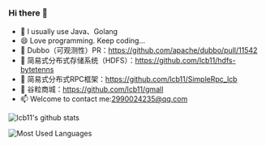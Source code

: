 ### Hi there 👋

- 🌱 I usually use Java、Golang
- 😄 Love programming. Keep coding...
- 🔭 Dubbo（可观测性）PR：https://github.com/apache/dubbo/pull/11542
- 🔭 简易式分布式存储系统（HDFS）：https://github.com/lcb11/hdfs-bytetenns
- 🔭 简易式分布式RPC框架：https://github.com/lcb11/SimpleRpc_lcb
- 🔭 谷粒商城：https://github.com/lcb11/gmall
- 📫 Welcome to contact me:2990024235@qq.com

![lcb11's github stats](https://github-readme-stats.vercel.app/api?username=lcb11&theme=tokyonight&count_private=true&show_icons=true) 

![Most Used Languages](https://github-readme-stats.vercel.app/api/top-langs/?username=lcb11&theme=dark&layout=compact)

<!-- 
**JonnyS1226/JonnyS1226** is a ✨ _special_ ✨ repository because its `README.md` (this file) appears on your GitHub profile.

Here are some ideas to get you started:

- 🔭 I’m currently working on ...
- 🌱 I’m currently learning ...
- 👯 I’m looking to collaborate on ...
- 🤔 I’m looking for help with ...
- 💬 Ask me about ...
- 📫 How to reach me: ...
- 😄 Pronouns: ...
- ⚡ Fun fact: ...
 -->

